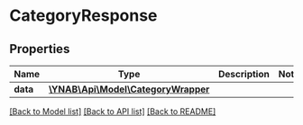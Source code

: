 # CategoryResponse

## Properties
Name | Type | Description | Notes
------------ | ------------- | ------------- | -------------
**data** | [**\YNAB\Api\Model\CategoryWrapper**](CategoryWrapper.md) |  | 

[[Back to Model list]](../README.md#documentation-for-models) [[Back to API list]](../README.md#documentation-for-api-endpoints) [[Back to README]](../README.md)


